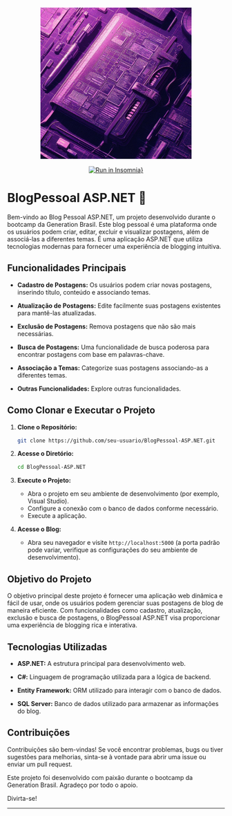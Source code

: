 <p align="center">
<img  height="350em" src="https://github.com/paperspls/Blog_Pessoal_ASP.NET/blob/main/repositoryimage.jpeg">
</p>

<div align="center">
    
[![Run in Insomnia}](https://insomnia.rest/images/run.svg)](https://insomnia.rest/run/?label=Blog_Pessoal_ASP.NET&uri=https%3A%2F%2Fraw.githubusercontent.com%2Fpaperspls%2FBlog_Pessoal_ASP.NET%2Fmain%2Fblogpessoal%2FProperties%2FlaunchSettings.json)
</div>

# BlogPessoal ASP.NET 🚀

Bem-vindo ao Blog Pessoal ASP.NET, um projeto desenvolvido durante o bootcamp da Generation Brasil. Este blog pessoal é uma plataforma onde os usuários podem criar, editar, excluir e visualizar postagens, além de associá-las a diferentes temas. É uma aplicação ASP.NET que utiliza tecnologias modernas para fornecer uma experiência de blogging intuitiva.

## Funcionalidades Principais

- **Cadastro de Postagens:** Os usuários podem criar novas postagens, inserindo título, conteúdo e associando temas.

- **Atualização de Postagens:** Edite facilmente suas postagens existentes para mantê-las atualizadas.

- **Exclusão de Postagens:** Remova postagens que não são mais necessárias.

- **Busca de Postagens:** Uma funcionalidade de busca poderosa para encontrar postagens com base em palavras-chave.

- **Associação a Temas:** Categorize suas postagens associando-as a diferentes temas.

- **Outras Funcionalidades:** Explore outras funcionalidades.

## Como Clonar e Executar o Projeto

1. **Clone o Repositório:**
    ```bash
    git clone https://github.com/seu-usuario/BlogPessoal-ASP.NET.git
    ```

2. **Acesse o Diretório:**
    ```bash
    cd BlogPessoal-ASP.NET
    ```

3. **Execute o Projeto:**
    - Abra o projeto em seu ambiente de desenvolvimento (por exemplo, Visual Studio).
    - Configure a conexão com o banco de dados conforme necessário.
    - Execute a aplicação.

4. **Acesse o Blog:**
    - Abra seu navegador e visite `http://localhost:5000` (a porta padrão pode variar, verifique as configurações do seu ambiente de desenvolvimento).


## Objetivo do Projeto

O objetivo principal deste projeto é fornecer uma aplicação web dinâmica e fácil de usar, onde os usuários podem gerenciar suas postagens de blog de maneira eficiente. Com funcionalidades como cadastro, atualização, exclusão e busca de postagens, o BlogPessoal ASP.NET visa proporcionar uma experiência de blogging rica e interativa.

## Tecnologias Utilizadas

- **ASP.NET:** A estrutura principal para desenvolvimento web.
  
- **C#:** Linguagem de programação utilizada para a lógica de backend.

- **Entity Framework:** ORM utilizado para interagir com o banco de dados.

- **SQL Server:** Banco de dados utilizado para armazenar as informações do blog.

## Contribuições

Contribuições são bem-vindas! Se você encontrar problemas, bugs ou tiver sugestões para melhorias, sinta-se à vontade para abrir uma issue ou enviar um pull request.

Este projeto foi desenvolvido com paixão durante o bootcamp da Generation Brasil. Agradeço por todo o apoio.

Divirta-se!

---
